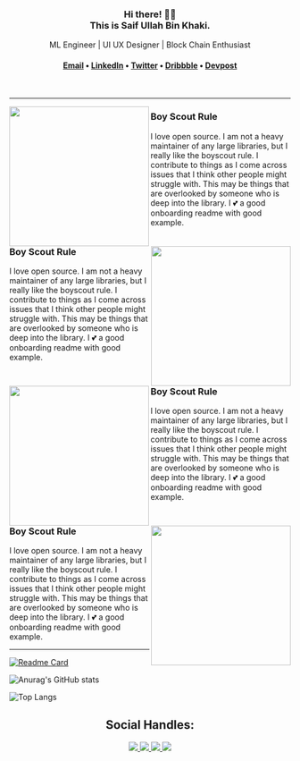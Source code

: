 <div align="center">
    <h3>Hi there! 👋🤓<br>This is Saif Ullah Bin Khaki.</h3>
    <p>ML Engineer | UI UX Designer | Block Chain Enthusiast</p>
    
<h4> <a href="saifbinkhaki.official@gmail.com">Email</a> • <a href="https://www.linkedin.com/in/saif-ullah-bin-khaki-57ba45170/">LinkedIn</a> • <a href="https://twitter.com/KhakiBin">Twitter</a> • <a href="https://dribbble.com/saifullahbinkhaki">Dribbble</a> • <a href="https://devpost.com/saifbinkhaki-official">Devpost</a></h4>
    
</div>
<br>

  ---
 
 <p>
  <img width="250" align='left' src="https://github.com/WaylonWalker/WaylonWalker/blob/main/icon/hacktoberfest.png?raw=true">
</p>
 
### Boy Scout Rule

I love open source.  I am not a heavy maintainer of any large libraries, but I really like the boyscout rule.  I contribute to things as I come across issues that I think other people might struggle with.  This may be things that are overlooked by someone who is deep into the library.  I 💕 a good onboarding readme with good example.
<br>
 <p>
  <img width="250" align='right' src="https://github.com/WaylonWalker/WaylonWalker/blob/main/icon/hacktoberfest.png?raw=true">
</p>
 
### Boy Scout Rule

I love open source.  I am not a heavy maintainer of any large libraries, but I really like the boyscout rule.  I contribute to things as I come across issues that I think other people might struggle with.  This may be things that are overlooked by someone who is deep into the library.  I 💕 a good onboarding readme with good example.
 <br>
 <p>
  <img width="250" align='left' src="https://github.com/WaylonWalker/WaylonWalker/blob/main/icon/hacktoberfest.png?raw=true">
</p>
 
### Boy Scout Rule

I love open source.  I am not a heavy maintainer of any large libraries, but I really like the boyscout rule.  I contribute to things as I come across issues that I think other people might struggle with.  This may be things that are overlooked by someone who is deep into the library.  I 💕 a good onboarding readme with good example.
 <br>
 <p>
  <img width="250" align='right' src="https://github.com/WaylonWalker/WaylonWalker/blob/main/icon/hacktoberfest.png?raw=true">
</p>
 
### Boy Scout Rule

I love open source.  I am not a heavy maintainer of any large libraries, but I really like the boyscout rule.  I contribute to things as I come across issues that I think other people might struggle with.  This may be things that are overlooked by someone who is deep into the library.  I 💕 a good onboarding readme with good example.

 ---
 
[![Readme Card](https://github-readme-stats.vercel.app/api/pin/?username=SaifKhaki&repo=Ensemble-Learners&theme=dark)](https://github.com/SaifKhaki/Ensemble-Learners)

![Anurag's GitHub stats](https://github-readme-stats.vercel.app/api?username=SaifKhaki&show_icons=true&theme=dark)

![Top Langs](https://github-readme-stats.vercel.app/api/top-langs/?username=SaifKhaki&layout=compact&theme=dark)

<h2 align="Center">Social Handles: </h2>
<p align="Center">
   <a href="https://www.facebook.com/saifullah.khaki.1/">
    <img src="https://img.shields.io/badge/Facebook-SaifKhaki-blue">
  </a>
   <a href="https://www.linkedin.com/in/saif-ullah-bin-khaki-57ba45170/">
    <img src="https://img.shields.io/badge/Linkedin-SaifBinKhaki-yellow">
  </a>
  <a href="https://devpost.com/saifbinkhaki-official?ref_content=user-portfolio&ref_feature=portfolio&ref_medium=global-nav">
    <img src="https://img.shields.io/badge/Devpost-Saifbinkhaki-green">
  </a>
   <a href="https://dribbble.com/saifullahbinkhaki">
    <img src="https://img.shields.io/badge/dribbble-SaifKhaki-lightblue">
  </a> 
</p>
